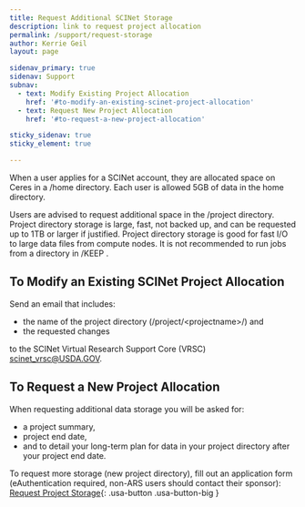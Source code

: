 ```yaml
---
title: Request Additional SCINet Storage
description: link to request project allocation
permalink: /support/request-storage
author: Kerrie Geil
layout: page

sidenav_primary: true
sidenav: Support
subnav:
  - text: Modify Existing Project Allocation
    href: '#to-modify-an-existing-scinet-project-allocation'
  - text: Request New Project Allocation
    href: '#to-request-a-new-project-allocation'

sticky_sidenav: true
sticky_element: true

---
```


When a user applies for a SCINet account, they are allocated space on Ceres in a /home directory. Each user is allowed 5GB of data in the home directory. 

Users are advised to request additional space in the /project directory. Project directory storage is large, fast, not backed up, and can be requested up to 1TB or larger if justified. Project directory storage is good for fast I/O to large data files from compute nodes. It is not recommended to run jobs from a directory in /KEEP .

## To Modify an Existing SCINet Project Allocation
Send an email that includes:
* the name of the project directory (/project/\<projectname>/) and 
* the requested changes 

to the SCINet Virtual Research Support Core (VRSC) [scinet_vrsc@USDA.GOV](mailto:scinet_vrsc@USDA.GOV?subject=modify%20project%20allocation).

## To Request a New Project Allocation
When requesting additional data storage you will be asked for:
* a project summary, 
* project end date, 
* and to detail your long-term plan for data in your project directory after your project end date.

To request more storage (new project directory), fill out an application form (eAuthentication required, non-ARS users should contact their sponsor):
[Request Project Storage](https://e.arsnet.usda.gov/sites/OCIO/scinet/accounts/SitePages/Project_Allocation_Request.aspx){: .usa-button .usa-button-big }
